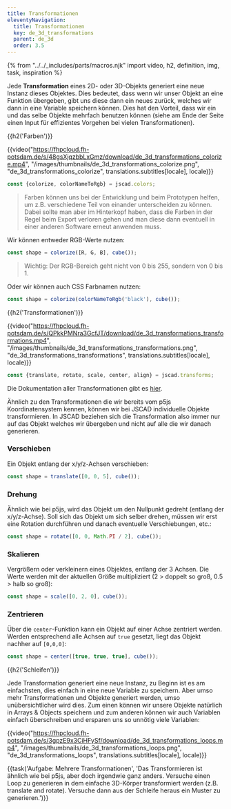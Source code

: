 ```yaml
---
title: Transformationen
eleventyNavigation:
  title: Transformationen
  key: de_3d_transformations
  parent: de_3d
  order: 3.5
---
```


{% from "../../_includes/parts/macros.njk" import video, h2, definition, img, task, inspiration %}

Jede **Transformation** eines 2D- oder 3D-Objekts generiert eine neue Instanz dieses Objektes. Dies bedeutet, dass wenn wir unser Objekt an eine Funktion übergeben, gibt uns diese dann ein neues zurück, welches wir dann in eine Variable speichern können. Dies hat den Vorteil, dass wir ein und das selbe Objekte mehrfach benutzen können (siehe am Ende der Seite einen Input für effizientes Vorgehen bei vielen Transformationen).

{{h2('Farben')}}

{{video("https://fhpcloud.fh-potsdam.de/s/48gsXjqzbbLxGmz/download/de_3d_transformations_colorize.mp4", "/images/thumbnails/de_3d_transformations_colorize.png", "de_3d_transformations_colorize", translations.subtitles[locale], locale)}}

<!--
de: https://fhpcloud.fh-potsdam.de/s/48gsXjqzbbLxGmz
en: https://fhpcloud.fh-potsdam.de/s/J4yoWNnmawzrYQM
-->

```js
const {colorize, colorNameToRgb} = jscad.colors;
```

> Farben können uns bei der Entwicklung und beim Prototypen helfen, um z.B. verschiedene Teil von einander unterscheiden zu können. Dabei sollte man aber im Hinterkopf haben, dass die Farben in der Regel beim Export verloren gehen und man diese dann eventuell in einer anderen Software erneut anwenden muss.

Wir können entweder RGB-Werte nutzen:

```js
const shape = colorize([R, G, B], cube());
```

> Wichtig: Der RGB-Bereich geht nicht von 0 bis 255, sondern von 0 bis 1.

Oder wir können auch CSS Farbnamen nutzen:

```js
const shape = colorize(colorNameToRgb('black'), cube());
```

{{h2('Transformationen')}}

{{video("https://fhpcloud.fh-potsdam.de/s/QPkkPMNra3GcfJT/download/de_3d_transformations_transformations.mp4", "/images/thumbnails/de_3d_transformations_transformations.png", "de_3d_transformations_transformations", translations.subtitles[locale], locale)}}

<!--
de: https://fhpcloud.fh-potsdam.de/s/QPkkPMNra3GcfJT
en: https://fhpcloud.fh-potsdam.de/s/ycBJZ2a88Y8gc5i
-->

```js
const {translate, rotate, scale, center, align} = jscad.transforms;
```


Die Dokumentation aller Transformationen gibt es [hier](https://openjscad.xyz/docs/module-modeling_transforms.html).

Ähnlich zu den Transformationen die wir bereits vom p5js Koordinatensystem kennen, können wir bei JSCAD individuelle Objekte transformieren. In JSCAD beziehen sich die Transformation also immer nur auf das Objekt welches wir übergeben und nicht auf alle die wir danach generieren.

### Verschieben

Ein Objekt entlang der x/y/z-Achsen verschieben:

```js
const shape = translate([0, 0, 5], cube());
```

### Drehung

Ähnlich wie bei p5js, wird das Objekt um den Nullpunkt gedreht (entlang der x/y/z-Achse). Soll sich das Objekt um sich selber drehen, müssen wir erst eine Rotation durchführen und danach eventuelle Verschiebungen, etc.:

```js
const shape = rotate([0, 0, Math.PI / 2], cube());
```

### Skalieren

Vergrößern oder verkleinern eines Objektes, entlang der 3 Achsen. Die Werte werden mit der aktuellen Größe multipliziert (2 > doppelt so groß, 0.5 > halb so groß):

```js
const shape = scale([0, 2, 0], cube());
```

### Zentrieren

Über die `center`-Funktion kann ein Objekt auf einer Achse zentriert werden. Werden entsprechend alle Achsen auf `true` gesetzt, liegt das Objekt nachher auf `[0,0,0]`:

```js
const shape = center([true, true, true], cube());
```

{{h2('Schleifen')}}

Jede Transformation generiert eine neue Instanz, zu Beginn ist es am einfachsten, dies einfach in eine neue Variable zu speichern. Aber umso mehr Transformationen und Objekte generiert werden, umso unübersichtlicher wird dies. Zum einen können wir unsere Objekte natürlich in Arrays & Objects speichern und zum anderen können wir auch Variablen einfach überschreiben und ersparen uns so unnötig viele Variablen:

{{video("https://fhpcloud.fh-potsdam.de/s/3gpzE9x3CiHFySf/download/de_3d_transformations_loops.mp4", "/images/thumbnails/de_3d_transformations_loops.png", "de_3d_transformations_loops", translations.subtitles[locale], locale)}}

<!--
de: https://fhpcloud.fh-potsdam.de/s/3gpzE9x3CiHFySf
en: https://fhpcloud.fh-potsdam.de/s/HyCYdBfaWi49Lzm
-->

{{task('Aufgabe: Mehrere Transformationen', 'Das Transformieren ist ähnlich wie bei p5js, aber doch irgendwie ganz anders. Versuche einen Loop zu generieren in dem einfache 3D-Körper transformiert werden (z.B. translate and rotate). Versuche dann aus der Schleife heraus ein Muster zu generieren.')}}